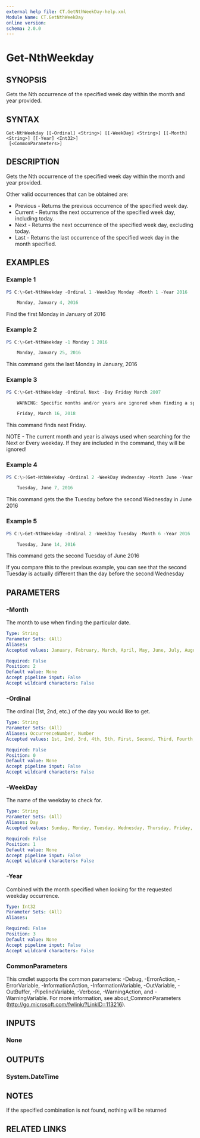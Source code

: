```yaml
---
external help file: CT.GetNthWeekDay-help.xml
Module Name: CT.GetNthWeekDay
online version:
schema: 2.0.0
---
```


# Get-NthWeekday

## SYNOPSIS
Gets the Nth occurrence of the specified week day within the month and year provided.

## SYNTAX

```
Get-NthWeekday [[-Ordinal] <String>] [[-WeekDay] <String>] [[-Month] <String>] [[-Year] <Int32>]
 [<CommonParameters>]
```

## DESCRIPTION
Gets the Nth occurrence of the specified week day within the month and year provided.

Other valid occurrences that can be obtained are:
* Previous - Returns the previous occurrence of the specified week day.
* Current - Returns the next occurrence of the specified week day, including today.
* Next - Returns the next occurrence of the specified week day, excluding today.
* Last - Returns the last occurrence of the specified week day in the month specified.

## EXAMPLES

### Example 1
```powershell
PS C:\>Get-NthWeekday -Ordinal 1 -WeekDay Monday -Month 1 -Year 2016

    Monday, January 4, 2016
```

Find the first Monday in January of 2016


### Example 2
```powershell
PS C:\>Get-NthWeekday -1 Monday 1 2016

    Monday, January 25, 2016
```

This command gets the last Monday in January, 2016

### Example 3
```powershell
PS C:\>Get-NthWeekday -Ordinal Next -Day Friday March 2007

    WARNING: Specific months and/or years are ignored when finding a specific weekday or the next occurrence of a weekday

    Friday, March 16, 2018
```

This command finds next Friday.

NOTE - The current month and year is always used when searching for the Next or Every
        weekday. If they are included in the command, they will be ignored!

### Example 4
```powershell
PS C:\>(Get-NthWeekday -Ordinal 2 -WeekDay Wednesday -Month June -Year 2016).AddDays(-1)

    Tuesday, June 7, 2016
```

This command gets the the Tuesday before the second Wednesday in June 2016

### Example 5
```powershell
PS C:\>Get-NthWeekday -Ordinal 2 -WeekDay Tuesday -Month 6 -Year 2016

    Tuesday, June 14, 2016
```

This command gets the second Tuesday of June 2016

If you compare this to the previous example, you can see that the second Tuesday is actually different than the day before the second Wednesday


## PARAMETERS

### -Month
The month to use when finding the particular date.

```yaml
Type: String
Parameter Sets: (All)
Aliases:
Accepted values: January, February, March, April, May, June, July, August, September, October, November, December, 1, 2, 3, 4, 5, 6, 7, 8, 9, 10, 11, 12

Required: False
Position: 2
Default value: None
Accept pipeline input: False
Accept wildcard characters: False
```

### -Ordinal
The ordinal (1st, 2nd, etc.) of the day you would like to get.

```yaml
Type: String
Parameter Sets: (All)
Aliases: OccurrenceNumber, Number
Accepted values: 1st, 2nd, 3rd, 4th, 5th, First, Second, Third, Fourth, Fifth, Previous, Next, Last, Current, 1, 2, 3, 4, 5

Required: False
Position: 0
Default value: None
Accept pipeline input: False
Accept wildcard characters: False
```

### -WeekDay
The name of the weekday to check for.

```yaml
Type: String
Parameter Sets: (All)
Aliases: Day
Accepted values: Sunday, Monday, Tuesday, Wednesday, Thursday, Friday, Saturday, All

Required: False
Position: 1
Default value: None
Accept pipeline input: False
Accept wildcard characters: False
```

### -Year
Combined with the month specified when looking for the requested weekday occurrence.

```yaml
Type: Int32
Parameter Sets: (All)
Aliases:

Required: False
Position: 3
Default value: None
Accept pipeline input: False
Accept wildcard characters: False
```

### CommonParameters
This cmdlet supports the common parameters: -Debug, -ErrorAction, -ErrorVariable, -InformationAction, -InformationVariable, -OutVariable, -OutBuffer, -PipelineVariable, -Verbose, -WarningAction, and -WarningVariable. For more information, see about_CommonParameters (http://go.microsoft.com/fwlink/?LinkID=113216).

## INPUTS

### None

## OUTPUTS

### System.DateTime

## NOTES

If the specified combination is not found, nothing will be returned

## RELATED LINKS
